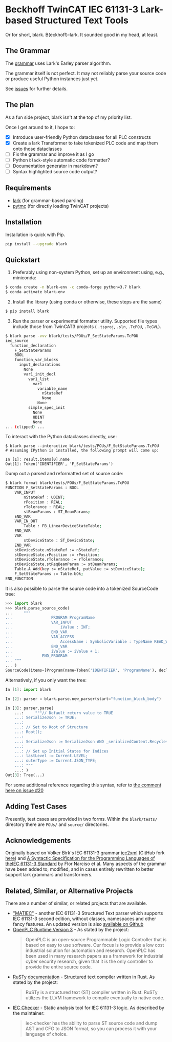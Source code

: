 # Beckhoff TwinCAT IEC 61131-3 Lark-based Structured Text Tools

Or for short, blark.  B(eckhoff)-lark. It sounded good in my head, at least.

## The Grammar

The [grammar](blark/iec.lark) uses Lark's Earley parser algorithm.

The grammar itself is not perfect.  It may not reliably parse your source code
or produce useful Python instances just yet.

See [issues](https://github.com/klauer/blark/issues) for further details.

## The plan

As a fun side project, blark isn't at the top of my priority list.

Once I get around to it, I hope to:

- [x] Introduce user-friendly Python dataclasses for all PLC constructs
- [x] Create a lark Transformer to take tokenized PLC code and map them onto
  those dataclasses
- [ ] Fix the grammar and improve it as I go
- [ ] Python ``black``-style automatic code formatter?
- [ ] Documentation generator in markdown?
- [ ] Syntax highlighted source code output?

## Requirements

- [lark](https://github.com/lark-parser/lark) (for grammar-based parsing)
- [pytmc](https://github.com/pcdshub/pytmc) (for directly loading TwinCAT projects)

## Installation

Installation is quick with Pip.

```bash
pip install --upgrade blark
```

## Quickstart

1. Preferably using non-system Python, set up an environment using, e.g., miniconda:
  ```bash
  $ conda create -n blark-env -c conda-forge python=3.7 blark
  $ conda activate blark-env
  ```
2. Install the library (using conda or otherwise, these steps are the same)
  ```bash
  $ pip install blark
  ```
3. Run the parser or experimental formatter utility.  Supported file types
   include those from TwinCAT3 projects ( ``.tsproj``, ``.sln``, ``.TcPOU``,
   ``.TcGVL``).

```bash
$ blark parse -vvv blark/tests/POUs/F_SetStateParams.TcPOU
iec_source
  function_declaration
    F_SetStateParams
    BOOL
    function_var_blocks
      input_declarations
        None
        var1_init_decl
          var1_list
            var1
              variable_name
                nStateRef
                None
              None
          simple_spec_init
            None
            UDINT
            None
... (clipped) ...
```

To interact with the Python dataclasses directly, use:

```
$ blark parse --interactive blark/tests/POUs/F_SetStateParams.TcPOU
# Assuming IPython is installed, the following prompt will come up:

In [1]: result.items[0].name
Out[1]: Token('IDENTIFIER', 'F_SetStateParams')
```

Dump out a parsed and reformatted set of source code:

```bash
$ blark format blark/tests/POUs/F_SetStateParams.TcPOU
FUNCTION F_SetStateParams : BOOL
    VAR_INPUT
        nStateRef : UDINT;
        rPosition : REAL;
        rTolerance : REAL;
        stBeamParams : ST_BeamParams;
    END_VAR
    VAR_IN_OUT
        Table : FB_LinearDeviceStateTable;
    END_VAR
    VAR
        stDeviceState : ST_DeviceState;
    END_VAR
    stDeviceState.nStateRef := nStateRef;
    stDeviceState.rPosition := rPosition;
    stDeviceState.rTolerance := rTolerance;
    stDeviceState.stReqBeamParam := stBeamParams;
    Table.A_Add(key := nStateRef, putValue := stDeviceState);
    F_SetStateParams := Table.bOk;
END_FUNCTION
```

It is also possible to parse the source code into a tokenized SourceCode tree:

```python
>>> import blark
>>> blark.parse_source_code(
...     """
...                 PROGRAM ProgramName
...                 VAR_INPUT
...                     iValue : INT;
...                 END_VAR
...                 VAR_ACCESS
...                     AccessName : SymbolicVariable : TypeName READ_WRITE;
...                 END_VAR
...                 iValue := iValue + 1;
...             END_PROGRAM
... """
... )
SourceCode(items=[Program(name=Token('IDENTIFIER', 'ProgramName'), declarations=[InputDeclarations(attrs=None, items=[VariableOneInitDeclaration(variables=[DeclaredVariable(variable=SimpleVariable(name=Token('IDENTIFIER', 'iValue'), dereferenced=False), location=None)], init=TypeInitialization(indirection=None, spec=SimpleSpecification(type=Token('DOTTED_IDENTIFIER', 'INT')), value=None))]), AccessDeclarations(items=[AccessDeclaration(name=Token('IDENTIFIER', 'AccessName'), variable=SimpleVariable(name=Token('IDENTIFIER', 'SymbolicVariable'), dereferenced=False), type=DataType(indirection=None, type_name=Token('DOTTED_IDENTIFIER', 'TypeName')), direction=Token('READ_WRITE', 'READ_WRITE'))])], body=StatementList(statements=[AssignmentStatement(variables=[SimpleVariable(name=Token('IDENTIFIER', 'iValue'), dereferenced=False)], expression=BinaryOperation(left=SimpleVariable(name=Token('IDENTIFIER', 'iValue'), dereferenced=False), op=Token('ADD_OPERATOR', '+'), right=Integer(value=Token('INTEGER', '1'), type_name=None)))]))], filename=PosixPath('unknown'), raw_source='\n                PROGRAM ProgramName\n                VAR_INPUT\n                    iValue : INT;\n                END_VAR\n                VAR_ACCESS\n                    AccessName : SymbolicVariable : TypeName READ_WRITE;\n                END_VAR\n                iValue := iValue + 1;\n            END_PROGRAM\n')
```

Alternatively, if you only want the tree:

```python
In [1]: import blark

In [2]: parser = blark.parse.new_parser(start="function_block_body")

In [3]: parser.parse(
    ...:     """// Default return value to TRUE
    ...: SerializeJson := TRUE;
    ...:
    ...: // Set to Root of Structure
    ...: Root();
    ...:
    ...: SerializeJson := SerializeJson AND _serializedContent.Recycle();
    ...:
    ...: // Set up Initial States for Indices
    ...: lastLevel := Current.LEVEL;
    ...: outerType := Current.JSON_TYPE;
    ...: """
    ...: )
Out[3]: Tree(...)
```

For some additional reference regarding this syntax, refer to
[the comment here on issue #20](https://github.com/klauer/blark/issues/20#issuecomment-1099699641)

## Adding Test Cases

Presently, test cases are provided in two forms. Within the `blark/tests/`
directory there are `POUs/` and `source/` directories.

## Acknowledgements

Originally based on Volker Birk's IEC 61131-3 grammar
[iec2xml](https://fdik.org/iec2xml/) (GitHub fork
[here](https://github.com/klauer/iec2xml)) and [A Syntactic
Specification for the Programming Languages of theIEC 61131-3
Standard](https://www.researchgate.net/publication/228971719_A_syntactic_specification_for_the_programming_languages_of_the_IEC_61131-3_standard)
by Flor Narciso et al.  Many aspects of the grammar have been added to,
modified, and in cases entirely rewritten to better support lark grammars and
transformers.

## Related, Similar, or Alternative Projects

There are a number of similar, or related projects that are available.

- ["MATIEC"](https://github.com/nucleron/matiec) - another IEC 61131-3 Structured
Text parser which supports IEC 61131-3 second edition, without classes,
namespaces and other fancy features. An updated version is also
[available on Github](https://github.com/sm1820/matiec)
- [OpenPLC Runtime Version 3](https://github.com/thiagoralves/OpenPLC_v3) -
As stated by the project:
  > OpenPLC is an open-source Programmable Logic Controller that is based on easy to use software. Our focus is to provide a low cost industrial solution for automation and research. OpenPLC has been used in many research papers as a framework for industrial cyber security research, given that it is the only controller to provide the entire source code.
- [RuSTy](https://github.com/PLC-lang/rusty)
[documentation](https://plc-lang.github.io/rusty/intro_1.html) - Structured text
compiler written in Rust. As stated by the project:
  > RuSTy is a structured text (ST) compiler written in Rust. RuSTy utilizes the LLVM framework to compile eventually to native code.
- [IEC Checker](https://github.com/jubnzv/iec-checker) - Static analysis tool
for IEC 61131-3 logic. As described by the maintainer:
  > iec-checker has the ability to parse ST source code and dump AST and CFG to JSON format, so you can process it with your language of choice.
